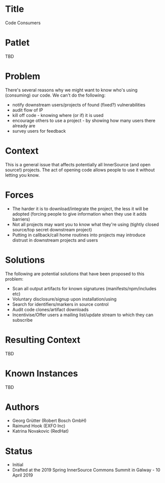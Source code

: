 # Title

Code Consumers

# Patlet

TBD

# Problem

There's several reasons why we might want to know who's using (consuming) our code. We can't do the following:

* notify downstream users/projects of found (fixed?) vulnerabilities
* audit flow of IP
* kill off code - knowing where (or if) it is used
* encourage others to use a project - by showing how many users there already are
* survey users for feedback

# Context

This is a general issue that affects potentially all InnerSource (and open source!) projects.
The act of opening code allows people to use it without letting you know.

# Forces

* The harder it is to download/integrate the project, the less it will be adopted (forcing people to give information when they use it adds barriers)
* Not all projects may want you to know what they're using (tightly closed source/top secret downstream project)
* Putting in callback/call home routines into projects may introduce distrust in downstream projects and users

# Solutions

The following are potential solutions that have been proposed to this problem:

* Scan all output artifacts for known signatures (manifests/npm/includes etc)
* Voluntary disclosure/signup upon installation/using
* Search for identifiers/markers in source control
* Audit code clones/artifact downloads
* Incentivise/Offer users a mailing list/update stream to which they can subscribe

# Resulting Context

TBD

# Known Instances

TBD

# Authors

* Georg Grütter (Robert Bosch GmbH)
* Raimund Hook (EXFO Inc)
* Katrina Novakovic (RedHat)

# Status

* Initial
* Drafted at the 2019 Spring InnerSource Commons Summit in Galway - 10 April 2019
